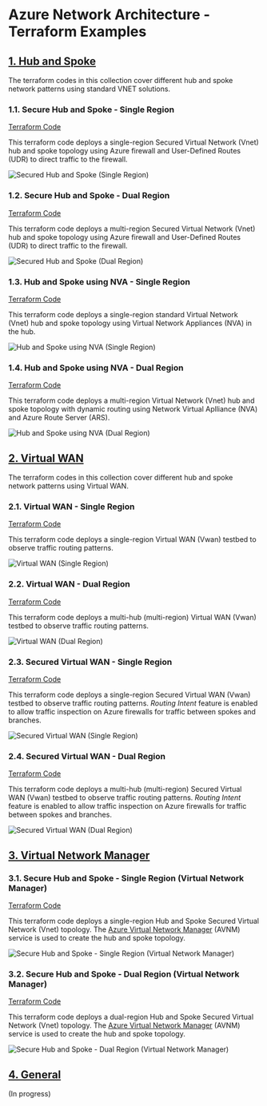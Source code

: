
# Azure Network Architecture - Terraform Examples <!-- omit from toc -->

## [1. Hub and Spoke](./1-hub-and-spoke)

The terraform codes in this collection cover different hub and spoke network patterns using standard VNET solutions.

### 1.1. Secure Hub and Spoke - Single Region
[Terraform Code](./1-hub-and-spoke/1-hub-spoke-azfw-single-region/)

This terraform code deploys a single-region Secured Virtual Network (Vnet) hub and spoke topology using Azure firewall and User-Defined Routes (UDR) to direct traffic to the firewall.

![Secured Hub and Spoke (Single Region)](./images/scenarios/1-1-hub-spoke-azfw-single-region.png)

### 1.2. Secure Hub and Spoke - Dual Region
[Terraform Code](./1-hub-and-spoke/2-hub-spoke-azfw-dual-region/)

This terraform code deploys a multi-region Secured Virtual Network (Vnet) hub and spoke topology using Azure firewall and User-Defined Routes (UDR) to direct traffic to the firewall.

![Secured Hub and Spoke (Dual Region)](./images/scenarios/1-2-hub-spoke-azfw-dual-region.png)

### 1.3. Hub and Spoke using NVA - Single Region
[Terraform Code](./1-hub-and-spoke/3-hub-spoke-nva-single-region/)

This terraform code deploys a single-region standard Virtual Network (Vnet) hub and spoke topology using Virtual Network Appliances (NVA) in the hub.

![Hub and Spoke using NVA (Single Region)](./images/scenarios/1-3-hub-spoke-nva-single-region.png)

### 1.4. Hub and Spoke using NVA - Dual Region
[Terraform Code](./1-hub-and-spoke/4-hub-spoke-nva-dual-region/)

This terraform code deploys a multi-region Virtual Network (Vnet) hub and spoke topology with dynamic routing using Network Virtual Aplliance (NVA) and Azure Route Server (ARS).

![Hub and Spoke using NVA (Dual Region)](./images/scenarios/1-4-hub-spoke-nva-dual-region.png)


## [2. Virtual WAN](./2-virtual-wan/)

The terraform codes in this collection cover different hub and spoke network patterns using Virtual WAN.

### 2.1. Virtual WAN - Single Region
[Terraform Code](./2-virtual-wan/1-vwan-single-region/)

This terraform code deploys a single-region Virtual WAN (Vwan) testbed to observe traffic routing patterns.

![Virtual WAN (Single Region)](./images/scenarios/2-1-vwan-single-region.png)

### 2.2. Virtual WAN - Dual Region
[Terraform Code](./2-virtual-wan/2-vwan-dual-region/)

This terraform code deploys a multi-hub (multi-region) Virtual WAN (Vwan) testbed to observe traffic routing patterns.

![Virtual WAN (Dual Region)](./images/scenarios/2-2-vwan-dual-region.png)

### 2.3. Secured Virtual WAN - Single Region
[Terraform Code](./2-virtual-wan/3-vwan-sec-single-region/)

This terraform code deploys a single-region Secured Virtual WAN (Vwan) testbed to observe traffic routing patterns. *Routing Intent* feature is enabled to allow traffic inspection on Azure firewalls for traffic between spokes and branches.

![Secured Virtual WAN (Single Region)](./images/scenarios/2-3-vwan-sec-single-region.png)

### 2.4. Secured Virtual WAN - Dual Region
[Terraform Code](./2-virtual-wan/4-vwan-sec-dual-region/)

This terraform code deploys a multi-hub (multi-region) Secured Virtual WAN (Vwan) testbed to observe traffic routing patterns. *Routing Intent* feature is enabled to allow traffic inspection on Azure firewalls for traffic between spokes and branches.

![Secured Virtual WAN (Dual Region)](./images/scenarios/2-4-vwan-sec-dual-region.png)

## [3. Virtual Network Manager](./3-virtual-network-manager/)

### 3.1. Secure Hub and Spoke - Single Region (Virtual Network Manager)
[Terraform Code](./3-network-manager/1-hub-spoke-azfw-single-region/)

This terraform code deploys a single-region Hub and Spoke Secured Virtual Network (Vnet) topology. The [Azure Virtual Network Manager](https://learn.microsoft.com/en-us/azure/virtual-network-manager/concept-connectivity-configuration#hub-and-spoke-topology) (AVNM) service is used to create the hub and spoke topology.

![Secure Hub and Spoke - Single Region (Virtual Network Manager)](./images/scenarios/3-1-hub-spoke-nm-azfw-single-region.png)

### 3.2. Secure Hub and Spoke - Dual Region (Virtual Network Manager)
[Terraform Code](./3-network-manager/2-hub-spoke-azfw-dual-region/)

This terraform code deploys a dual-region Hub and Spoke Secured Virtual Network (Vnet) topology. The [Azure Virtual Network Manager](https://learn.microsoft.com/en-us/azure/virtual-network-manager/concept-connectivity-configuration#hub-and-spoke-topology) (AVNM) service is used to create the hub and spoke topology.

![Secure Hub and Spoke - Dual Region (Virtual Network Manager)](./images/scenarios/3-2-hub-spoke-nm-azfw-dual-region.png)

## [4. General](./4-general/)
(In progress)
